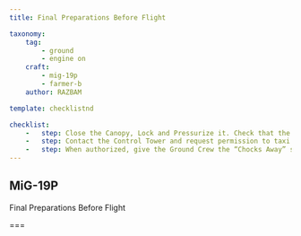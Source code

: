 ```yaml
---
title: Final Preparations Before Flight

taxonomy:
    tag:
        - ground
        - engine on
    craft: 
        - mig-19p
        - farmer-b
    author: RAZBAM

template: checklistnd

checklist:
    -   step: Close the Canopy, Lock and Pressurize it. Check that the indicator of the Cockpit Pressure Indicator remains at 0. Check that both the “Cockpit Pressurization” lever and “Cockpit Ventilation” switch are in the Open position.
    -   step: Contact the Control Tower and request permission to taxi to the active runway.
    -   step: When authorized, give the Ground Crew the “Chocks Away” signal and confirm that Chocks have been removed.
---
```


## MiG-19P 
Final Preparations Before Flight

===

